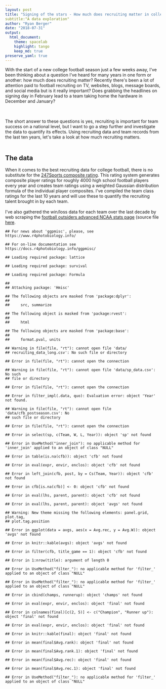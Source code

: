```yaml
---
layout: post
title: "Signing of the stars - How much does recruiting matter in college football?"
subtitle:"A data exploration"
author: "Ryan Berger"
date: "2018-07-31"
output: 
  html_document:
    theme: spacelab	
    highlight: tango	
    keep_md: true
preserve_yaml: true
---
```





With the start of a new college football season just a few weeks away, I've been thinking about a question I've heard for many years in one form or another: how much does recruiting matter? Recently there's been a lot of attention paid to football recruiting on TV, websites, blogs, message boards, and social media but is it really important? Does grabbing the headlines on signing day in February lead to a team taking home the hardware in December and January? 

<br><br>
The short answer to these questions is yes, recruiting is important for team success on a national level, but I want to go a step further and investigate the data to quantify its effects. Using recruiting data and team records from the last ten years, let's take a look at how much recruiting matters.
<br><br>

## The data
When it comes to the best recruiting data for college football, there is no substitute for the [247Sports composite rating](https://247sports.com/Season/2019-Football/CompositeTeamRankings/). This rating system generates composite player ratings for roughly 4000 high school football players every year and creates team ratings using a weighted Gaussian distribution formula of the individual player composites. I've compiled the team class ratings for the last 10 years and will use these to quantify the recruiting talent brought in by each team.
<br><br>
I've also gathered the win/loss data for each team over the last decade by web scraping the [football outsiders advanced NCAA stats page](https://www.footballoutsiders.com/stats/ncaa) (source file [here](**insert_github_link**).





```
## For news about 'ggpmisc', please, see https://www.r4photobiology.info/
```

```
## For on-line documentation see https://docs.r4photobiology.info/ggpmisc/
```

```
## Loading required package: lattice
```

```
## Loading required package: survival
```

```
## Loading required package: Formula
```

```
## 
## Attaching package: 'Hmisc'
```

```
## The following objects are masked from 'package:dplyr':
## 
##     src, summarize
```

```
## The following object is masked from 'package:rvest':
## 
##     html
```

```
## The following objects are masked from 'package:base':
## 
##     format.pval, units
```

```
## Warning in file(file, "rt"): cannot open file 'data/
## recruiting_data_long.csv': No such file or directory
```

```
## Error in file(file, "rt"): cannot open the connection
```

```
## Warning in file(file, "rt"): cannot open file 'data/sp_data.csv': No such
## file or directory
```

```
## Error in file(file, "rt"): cannot open the connection
```

```
## Error in filter_impl(.data, quo): Evaluation error: object 'Year' not found.
```

```
## Warning in file(file, "rt"): cannot open file 'data/cfb_postseason.csv': No
## such file or directory
```

```
## Error in file(file, "rt"): cannot open the connection
```

```
## Error in select(sp, c(Team, W, L, Year)): object 'sp' not found
```

```
## Error in UseMethod("inner_join"): no applicable method for 'inner_join' applied to an object of class "NULL"
```

```
## Error in table(is.na(cfb)): object 'cfb' not found
```

```
## Error in eval(expr, envir, enclos): object 'cfb' not found
```

```
## Error in left_join(cfb, post, by = Cs(Team, Year)): object 'cfb' not found
```

```
## Error in cfb[is.na(cfb)] <- 0: object 'cfb' not found
```

```
## Error in eval(lhs, parent, parent): object 'cfb' not found
```

```
## Error in eval(lhs, parent, parent): object 'avgs' not found
```

```
## Warning: New theme missing the following elements: panel.grid, plot.tag,
## plot.tag.position
```

```
## Error in ggplot(data = avgs, aes(x = Avg.rec, y = Avg.W)): object 'avgs' not found
```

```
## Error in knitr::kable(avgs): object 'avgs' not found
```

```
## Error in filter(cfb, title_game == 1): object 'cfb' not found
```

```
## Error in 1:nrow(title): argument of length 0
```

```
## Error in UseMethod("filter_"): no applicable method for 'filter_' applied to an object of class "NULL"
```

```
## Error in UseMethod("filter_"): no applicable method for 'filter_' applied to an object of class "NULL"
```

```
## Error in cbind(champs, runnerup): object 'champs' not found
```

```
## Error in eval(expr, envir, enclos): object 'final' not found
```

```
## Error in colnames(final)[c(2, 5)] <- c("Champion", "Runner up"): object 'final' not found
```

```
## Error in eval(expr, envir, enclos): object 'final' not found
```

```
## Error in knitr::kable(final): object 'final' not found
```

```
## Error in mean(final$Avg.rank): object 'final' not found
```

```
## Error in mean(final$Avg.rank.1): object 'final' not found
```

```
## Error in mean(final$Avg.rec): object 'final' not found
```

```
## Error in mean(final$Avg.rec.1): object 'final' not found
```

```
## Error in UseMethod("filter_"): no applicable method for 'filter_' applied to an object of class "NULL"
```



